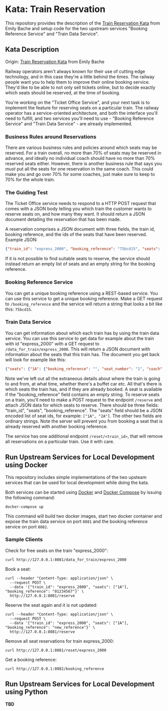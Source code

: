 # Kata: Train Reservation

This repository provides the description of the [Train Reservation Kata](https://github.com/emilybache/KataTrainReservation) from Emily Bache and setup code for the two upstream services "Booking Reference Service" and "Train Data Service".

## Kata Description

Origin: [Train Reservation Kata](https://github.com/emilybache/KataTrainReservation) from Emily Bache

Railway operators aren't always known for their use of cutting edge technology, and in this case they're a little behind the times. The railway people want you to help them to improve their online booking service. They'd like to be able to not only sell tickets online, but to decide exactly which seats should be reserved, at the time of booking.

You're working on the "Ticket Office Service", and your next task is to implement the feature for reserving seats on a particular train. The railway operator has a service-oriented architecture, and both the interface you'll need to fulfill, and two services you'll need to use - "Booking Reference Service" and "Train Data Service" - are already implemented.

### Business Rules around Reservations

There are various business rules and policies around which seats may be reserved. For a train overall, no more than 70% of seats may be reserved in advance, and ideally no individual coach should have no more than 70% reserved seats either. However, there is another business rule that says you _must_ put all the seats for one reservation in the same coach. This could make you and go over 70% for some coaches, just make sure to keep to 70% for the whole train.

### The Guiding Test

The Ticket Office service needs to respond to a HTTP POST request that comes with a JSON body telling you which train the customer wants to reserve seats on, and how many they want. It should return a JSON document detailing the reservation that has been made. 

A reservation comprises a JSON document with three fields, the train id, booking reference, and the ids of the seats that have been reserved. Example JSON:

```JSON
{"train_id": "express_2000", "booking_reference": "75bcd15", "seats": ["1A", "1B"]}
```

If it is not possible to find suitable seats to reserve, the service should instead return an empty list of seats and an empty string for the booking reference.

### Booking Reference Service

You can get a unique booking reference using a REST-based service. You can use this service to get a unique booking reference. Make a GET request to `/booking_reference` and the service will return a string that looks a bit like this: `75bcd15`.
	
### Train Data Service 

You can get information about which each train has by using the train data service. You can use this service to get data for example about the train with id "express_2000" with a GET request to `/data_for_train/express_2000`. This will return a JSON document with information about the seats that this train has. The document you get back will look for example like this:

```JSON
{"seats": {"1A": {"booking_reference": "", "seat_number": "1", "coach": "A"}, "2A": {"booking_reference": "", "seat_number": "2", "coach": "A"}}}
```

Note we've left out all the extraneous details about where the train is going to and from, at what time, whether there's a buffet car etc. All that's there is which seats the train has, and if they are already booked. A seat is available if the "booking_reference" field contains an empty string. To reserve seats on a train, you'll need to make a POST request to the endpoint `/reserve` and attach JSON data for which seats to reserve. There should be three fields: "train_id", "seats", "booking_reference". The "seats" field should be a JSON encoded list of seat ids, for example: `["1A", "2A"]`. The other two fields are ordinary strings. Note the server will prevent you from booking a seat that is already reserved with another booking reference.

The service has one additional endpoint `/reset/<train_id>`, that will remove all reservations on a particular train. Use it with care.

## Run Upstream Services for Local Development using Docker

This repository includes simple implementations of the two upsteam services that can be used for local development while doing the kata.

Both services can be started using [Docker](https://www.docker.com/) and [Docker Compose](https://docs.docker.com/compose/) by issuing the following command:

```shell script
docker-compose up
```

This command will build two docker images, start two docker container and expose the train data service on port `8081` and the booking reference service on port `8082`.

### Sample Clients

Check for free seats on the train "express_2000":

```shell script
curl http://127.0.0.1:8081/data_for_train/express_2000
```

Book a seat:

```shell script
curl --header "Content-Type: application/json" \
  --request POST \
  --data '{"train_id": "express_2000", "seats": ["1A"], "booking_reference": "01234567"}' \
  http://127.0.0.1:8081/reserve
```

Reserve the seat again and it is not updated:

```shell script
curl --header "Content-Type: application/json" \
  --request POST \
  --data '{"train_id": "express_2000", "seats": ["1A"], "booking_reference": "new_reference"}' \
  http://127.0.0.1:8081/reserve
```

Remove all seat reservations for train express_2000:

```shell script
curl http://127.0.0.1:8081/reset/express_2000
```

Get a booking reference:

```shell script
curl http://127.0.0.1:8082/booking_reference
```

## Run Upstream Services for Local Development using Python

**TBD**
